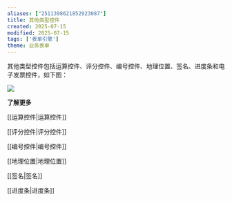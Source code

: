 ```yaml
---
aliases: ["2511398621852923087"]
title: 其他类型控件
created: 2025-07-15
modified: 2025-07-15
tags: ['表单引擎']
theme: 业务表单
---
```


其他类型控件包括运算控件、评分控件、编号控件、地理位置、签名、进度条和电子发票控件，如下图：

![](https://myhelpdoc.oss-cn-heyuan.aliyuncs.com/mdimages/0dc71345b2c217a5f6e2f5a17d23ec45.jpg)

**了解更多**

[[运算控件|运算控件]]

[[评分控件|评分控件]]

[[编号控件|编号控件]]

[[地理位置|地理位置]]

[[签名|签名]]

[[进度条|进度条]]

